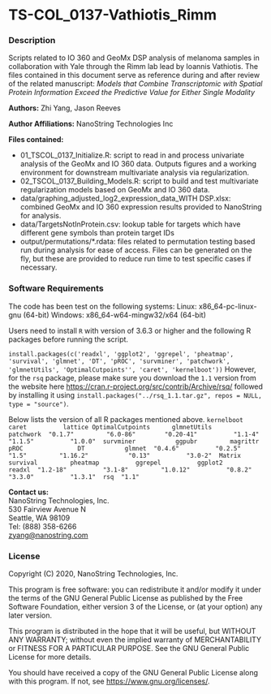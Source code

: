 # TS-COL\_0137-Vathiotis\_Rimm

### Description

Scripts related to IO 360 and GeoMx DSP analysis of melanoma samples in collaboration with Yale through the Rimm lab lead by Ioannis Vathiotis. The files contained in this document serve as reference during and after review of the related manuscript: *Models that Combine Transcriptomic with Spatial Protein Information Exceed the Predictive Value for Either Single Modality*

**Authors:** Zhi Yang, Jason Reeves

**Author Affiliations:** NanoString Technologies Inc

**Files contained:**

- 01\_TSCOL\_0137\_Initialize.R: script to read in and process univariate analysis of the GeoMx and IO 360 data. Outputs figures and a working environment for downstream multivariate analysis via regularization.
- 02\_TSCOL\_0137\_Building\_Models.R: script to build and test multivariate regularization models based on GeoMx and IO 360 data.
- data\/graphing\_adjusted\_log2\_expression\_data\_WITH DSP.xlsx: combined GeoMx and IO 360 expression results provided to NanoString for analysis.
- data\/TargetsNotInProtein.csv: lookup table for targets which have different gene symbols than protein target IDs
- output\/permutations/\*.rdata: files related to permutation testing based run during analysis for ease of access. Files can be generated on the fly, but these are provided to reduce run time to test specific cases if necessary.

### Software Requirements
The code has been test on the following systems:
Linux: x86_64-pc-linux-gnu (64-bit)
Windows: x86_64-w64-mingw32/x64 (64-bit)

Users need to install `R` with version of 3.6.3 or higher and the following R packages before running the script. 

`
install.packages(c('readxl', 'ggplot2', 'ggrepel', 'pheatmap', 'survival', 'glmnet', 'DT', 'pROC', 'survminer', 'patchwork', 'glmnetUtils', 'OptimalCutpoints'', 'caret', 'kernelboot'))
`
However, for the `rsq` package, please make sure you download the `1.1` version from the website here https://cran.r-project.org/src/contrib/Archive/rsq/ followed by installing it using `install.packages("../rsq_1.1.tar.gz", repos = NULL, type = "source")`. 

Below lists the version of all R packages mentioned above. 
`
kernelboot            caret          lattice OptimalCutpoints      glmnetUtils        patchwork 
   "0.1.7"         "6.0-86"        "0.20-41"          "1.1-4"          "1.1.5"          "1.0.0" 
 survminer           ggpubr         magrittr             pROC               DT           glmnet 
   "0.4.6"          "0.2.5"            "1.5"         "1.16.2"           "0.13"          "3.0-2" 
    Matrix         survival         pheatmap          ggrepel          ggplot2           readxl 
  "1.2-18"          "3.1-8"         "1.0.12"          "0.8.2"          "3.3.0"          "1.3.1" 
       rsq 
     "1.1" 
`
 

**Contact us:**\
NanoString Technologies, Inc.\
530 Fairview Avenue N\
Seattle, WA 98109\
Tel: (888) 358-6266\
zyang@nanostring.com

### License
Copyright (C) 2020, NanoString Technologies, Inc.

This program is free software: you can redistribute it and/or modify it under the terms of the GNU General Public License as published by the Free Software Foundation, either version 3 of the License, or (at your option) any later version.

This program is distributed in the hope that it will be useful, but WITHOUT ANY WARRANTY; without even the implied warranty of MERCHANTABILITY or FITNESS FOR A PARTICULAR PURPOSE.  See the GNU General Public License for more details.

You should have received a copy of the GNU General Public License along with this program.  If not, see https://www.gnu.org/licenses/.
